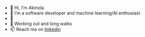 - 👋 Hi, I’m Akinola
- 👀 I’m a software developer and machine learning/AI  enthusiast
- 🌱 
- 💞 Working out and long walks
- 📫 Reach me on [linkedin](https://www.linkedin.com/in/akinolaakinleye)
